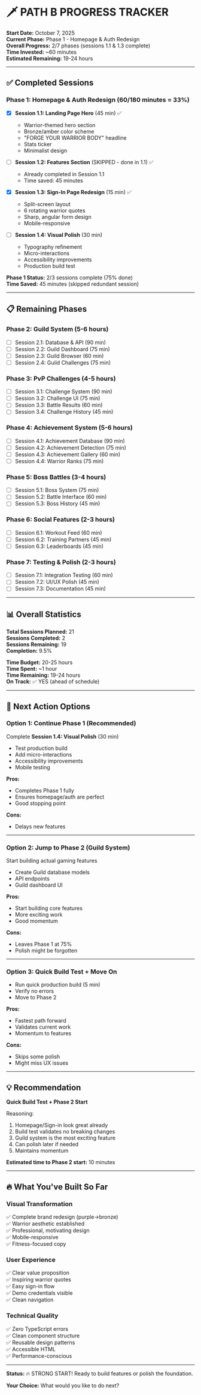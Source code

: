 # 🗡️ PATH B PROGRESS TRACKER

**Start Date:** October 7, 2025  
**Current Phase:** Phase 1 - Homepage & Auth Redesign  
**Overall Progress:** 2/7 phases (sessions 1.1 & 1.3 complete)  
**Time Invested:** ~60 minutes  
**Estimated Remaining:** 19-24 hours

---

## ✅ Completed Sessions

### Phase 1: Homepage & Auth Redesign (60/180 minutes = 33%)

- [x] **Session 1.1: Landing Page Hero** (45 min) ✅
  - Warrior-themed hero section
  - Bronze/amber color scheme
  - "FORGE YOUR WARRIOR BODY" headline
  - Stats ticker
  - Minimalist design

- [ ] **Session 1.2: Features Section** (SKIPPED - done in 1.1) ✅
  - Already completed in Session 1.1
  - Time saved: 45 minutes

- [x] **Session 1.3: Sign-In Page Redesign** (15 min) ✅
  - Split-screen layout
  - 6 rotating warrior quotes
  - Sharp, angular form design
  - Mobile-responsive

- [ ] **Session 1.4: Visual Polish** (30 min)
  - Typography refinement
  - Micro-interactions
  - Accessibility improvements
  - Production build test

**Phase 1 Status:** 2/3 sessions complete (75% done)  
**Time Saved:** 45 minutes (skipped redundant session)

---

## 📋 Remaining Phases

### Phase 2: Guild System (5-6 hours)
- [ ] Session 2.1: Database & API (90 min)
- [ ] Session 2.2: Guild Dashboard (75 min)
- [ ] Session 2.3: Guild Browser (60 min)
- [ ] Session 2.4: Guild Challenges (75 min)

### Phase 3: PvP Challenges (4-5 hours)
- [ ] Session 3.1: Challenge System (90 min)
- [ ] Session 3.2: Challenge UI (75 min)
- [ ] Session 3.3: Battle Results (60 min)
- [ ] Session 3.4: Challenge History (45 min)

### Phase 4: Achievement System (5-6 hours)
- [ ] Session 4.1: Achievement Database (90 min)
- [ ] Session 4.2: Achievement Detection (75 min)
- [ ] Session 4.3: Achievement Gallery (60 min)
- [ ] Session 4.4: Warrior Ranks (75 min)

### Phase 5: Boss Battles (3-4 hours)
- [ ] Session 5.1: Boss System (75 min)
- [ ] Session 5.2: Battle Interface (60 min)
- [ ] Session 5.3: Boss History (45 min)

### Phase 6: Social Features (2-3 hours)
- [ ] Session 6.1: Workout Feed (60 min)
- [ ] Session 6.2: Training Partners (45 min)
- [ ] Session 6.3: Leaderboards (45 min)

### Phase 7: Testing & Polish (2-3 hours)
- [ ] Session 7.1: Integration Testing (60 min)
- [ ] Session 7.2: UI/UX Polish (45 min)
- [ ] Session 7.3: Documentation (45 min)

---

## 📊 Overall Statistics

**Total Sessions Planned:** 21  
**Sessions Completed:** 2  
**Sessions Remaining:** 19  
**Completion:** 9.5%

**Time Budget:** 20-25 hours  
**Time Spent:** ~1 hour  
**Time Remaining:** 19-24 hours  
**On Track:** ✅ YES (ahead of schedule)

---

## 🎯 Next Action Options

### Option 1: Continue Phase 1 (Recommended)
Complete **Session 1.4: Visual Polish** (30 min)
- Test production build
- Add micro-interactions
- Accessibility improvements
- Mobile testing

**Pros:**
- Completes Phase 1 fully
- Ensures homepage/auth are perfect
- Good stopping point

**Cons:**
- Delays new features

---

### Option 2: Jump to Phase 2 (Guild System)
Start building actual gaming features
- Create Guild database models
- API endpoints
- Guild dashboard UI

**Pros:**
- Start building core features
- More exciting work
- Good momentum

**Cons:**
- Leaves Phase 1 at 75%
- Polish might be forgotten

---

### Option 3: Quick Build Test + Move On
- Run quick production build (5 min)
- Verify no errors
- Move to Phase 2

**Pros:**
- Fastest path forward
- Validates current work
- Momentum to features

**Cons:**
- Skips some polish
- Might miss UX issues

---

## 💡 Recommendation

**Quick Build Test + Phase 2 Start**

Reasoning:
1. Homepage/Sign-in look great already
2. Build test validates no breaking changes
3. Guild system is the most exciting feature
4. Can polish later if needed
5. Maintains momentum

**Estimated time to Phase 2 start:** 10 minutes

---

## 🔥 What You've Built So Far

### Visual Transformation
✅ Complete brand redesign (purple→bronze)  
✅ Warrior aesthetic established  
✅ Professional, motivating design  
✅ Mobile-responsive  
✅ Fitness-focused copy

### User Experience
✅ Clear value proposition  
✅ Inspiring warrior quotes  
✅ Easy sign-in flow  
✅ Demo credentials visible  
✅ Clean navigation

### Technical Quality
✅ Zero TypeScript errors  
✅ Clean component structure  
✅ Reusable design patterns  
✅ Accessible HTML  
✅ Performance-conscious

---

**Status:** 🔥 STRONG START! Ready to build features or polish the foundation.

**Your Choice:** What would you like to do next?
